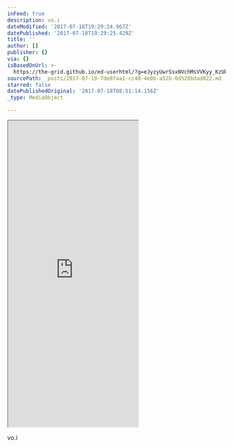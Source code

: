 ```yaml
---
inFeed: true
description: vo.i
dateModified: '2017-07-18T19:29:24.967Z'
datePublished: '2017-07-18T19:29:25.429Z'
title: ''
author: []
publisher: {}
via: {}
isBasedOnUrl: >-
  https://the-grid.github.io/ed-userhtml/?g=eJyzyUwrSsxNVchMsVVKyy_KzUktKdaFiCkpFBcl2ypllJQUFFvp68Nk9ZLzc8GcYv38bK-QshxjQ79ck8BEM8cAfXuITtuSolKgdjA7Kb8oJbXIVslASaE8M6Ukw1bJ0MBAVcnORh-i1g4AwmQsbw
sourcePath: _posts/2017-07-18-7de8faa1-cc48-4e0b-a52b-0d520bdad022.md
starred: false
datePublishedOriginal: '2017-07-18T08:51:14.156Z'
_type: MediaObject

---
```

<iframe src="https://the-grid.github.io/ed-userhtml/?g=eJzjsslMK0rMTVXITLFVSssvys1JLSnWhYgpKRQXJdsqZZSUFBRb6evDZPWS83PBnGL9_GyvkLIcY0O_XJPARDPHACUFsMak_KKU1CJbJQMlhfLMlJIMWyVDAwNVJYWM1Mz0jBJbJXMDAyU7G32ILXZcAMZkK1U" height="705" style=""></iframe>

vo.i